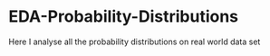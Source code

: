 # EDA-Probability-Distributions
Here I analyse all the probability distributions on real world data set

